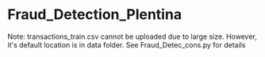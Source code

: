# Fraud_Detection_Plentina

Note: transactions_train.csv cannot be uploaded due to large size. However, it's default location is in data folder.
See Fraud_Detec_cons.py for details
